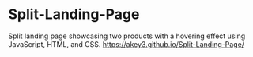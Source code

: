 # Split-Landing-Page
Split landing page showcasing two products with a hovering effect using JavaScript, HTML, and CSS. 
https://akey3.github.io/Split-Landing-Page/
